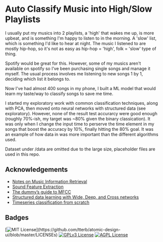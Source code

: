 
# Auto Classify Music into High/Slow Playlists

I usually put my musics into 2 playlists, a 'high' that wakes me up, is more upbeat, and is something I'm happy to listen to in the morning. A 'slow' list, which is something I'd like to hear at night. The music I listened to are mostly hip-hop, so it's not as easy as hip-hop = 'high', folk = 'slow' type of thing.

Spotify would be great for this. However, some of my musics aren't available on spotify so I've been purchasing single songs and manage it myself. The usual process involves me listening to new songs 1 by 1, deciding which list it belongs to.

Now I've had almost 400 songs in my phone, I built a ML model that would learn my taste/way to classify songs to save me time.

I started my exploratory work with common classification techniques, along with PCA, then moved onto neural networks with structured data (see exploratory). However, none of the result test accurarcy were good enough (roughly 70%-ish, my target was ~80% given the binary classication). It was only when I change the input time to perserve the time element in my songs that boost the accuracy by 10%, finally hitting the 80% goal. It was an example of how data in was more important than the different algorithms used.

Dataset under /data are omitted due to the large size, placeholder files are used in this repo.

## Acknowledgements

 - [Notes on Music Information Retrieval](https://musicinformationretrieval.com/index.html)
 - [Sound Feature Extraction](https://maelfabien.github.io/machinelearning/Speech9/#)
 - [The dummy’s guide to MFCC](https://medium.com/prathena/the-dummys-guide-to-mfcc-aceab2450fd)
 - [Structured data learning with Wide, Deep, and Cross networks](https://keras.io/examples/structured_data/wide_deep_cross_networks/)
 - [Timeseries classification from scratch](https://keras.io/examples/timeseries/timeseries_classification_from_scratch/)

  
## Badges

[![MIT License](https://img.shields.io/apm/l/atomic-design-ui.svg?)](https://github.com/tterb/atomic-design-ui/blob/master/LICENSEs)
[![GPLv3 License](https://img.shields.io/badge/License-GPL%20v3-yellow.svg)](https://opensource.org/licenses/)
[![AGPL License](https://img.shields.io/badge/license-AGPL-blue.svg)](http://www.gnu.org/licenses/agpl-3.0)

  